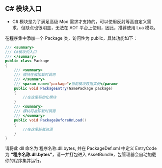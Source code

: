 ﻿## C# 模块入口

- C# 模块是为了满足高级 Mod 需求才支持的，可以使用反射等高自定义需求，但缺点也很明显，无法在 AOT 平台上使用，因此，推荐使用 Lua 模块。

在程序集中添加一个 Package 类，访问性为 public，具体功能如下：

```C#
/// <summary>
/// C#模块的入口
/// </summary>
public class Package
{
    /// <summary>
    /// 模块在被加载时调用
    /// </summary>
    /// <param name="package">当前模块数据实例</param>
    public void PackageEntry(GamePackage package)
    {
        //在这里初始化模块
    }
    /// <summary>
    /// 模块将被卸载时调用
    /// </summary>
    public void PackageBeforeUnLoad()
    {
        //在这里卸载资源
    }
}
```

请将此 dll 命名为 程序名称.dll.bytes, 并在 PackageDef.xml 中定义 EntryCode 为 **“程序名称.dll.bytes”**，请一并打包进入 AssetBundle，包管理器会自动加载你的程序集并运行。
